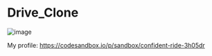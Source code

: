 # Drive_Clone

![image](https://github.com/user-attachments/assets/32d2de2d-1676-4b1a-8936-3ef4b3139337)


My profile: https://codesandbox.io/p/sandbox/confident-ride-3h05dr
